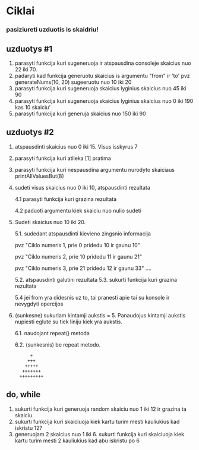 # Ciklai

### pasiziureti uzduotis is skaidriu!

## uzduotys #1

1. parasyti funkcija kuri sugeneruoja ir atspausdina consoleje skaicius nuo 22 iki 70.
2. padaryti kad funkcija generuotu skaicius is argumentu "from" ir 'to'
   pvz generateNums(10, 20) sugeeruotu nuo 10 iki 20
3. parasyti funkcija kuri sugeneruoja skaicius lyginius skaicius nuo 45 iki 90
4. parasyti funkcija kuri sugeneruoja skaicius lyginius skaicius nuo 0 iki 190 kas 10 skaiciu'
5. parasyti funkcija kuri generuja skaicius nuo 150 iki 90

## uzduotys #2

1. atspausdinti skaicius nuo 0 iki 15. Visus isskyrus 7
2. parasyti funkcija kuri atlieka [1] pratima
3. parasyti funkcija kuri nespausdina argumentu nurodyto skaiciaus
   printAllValuesBut(8)
4. sudeti visus skaicius nuo 0 iki 10, atspausdinti rezultata

   4.1 parasyti funkcija kuri grazina rezultata

   4.2 paduoti argumentu kiek skaiciu nuo nulio sudeti

5. Sudeti skaicius nuo 10 iki 20.

   5.1. sudedant atspausdinti kievieno zingsnio informacija

   pvz "Ciklo numeris 1, prie 0 pridedu 10 ir gaunu 10"

   pvz "Ciklo numeris 2, prie 10 pridedu 11 ir gaunu 21"

   pvz "Ciklo numeris 3, prie 21 pridedu 12 ir gaunu 33"
   ....

   5.2. atspausdinti galutini rezultata
   5.3. sukurti funkcija kuri grazina rezultata

   5.4 jei from yra didesnis uz to, tai pranesti apie tai su konsole ir nevygdyti opercijos

6. (sunkesne) sukuriam kintamji aukstis = 5. Panaudojus kintamji aukstis nupiesti eglute su tiek liniju kiek yra aukstis.

   6.1. naudojant repeat() metoda

   6.2. (sunkesnis) be repeat metodo.

```
         +
        +++
       +++++
      +++++++
     +++++++++
```

## do, while

1. sukurti funkcija kuri generuoja random skaiciu nuo 1 iki 12 ir grazina ta skaiciu.
2. sukurti funkcija kuri skaiciuoja kiek kartu turim mesti kauliukius kad iskristu 12?
3. generuojam 2 skaicius nuo 1 iki 6. sukurti funkcija kuri skaiciuoja kiek kartu turim mesti 2 kauliukius kad abu iskristu po 6
